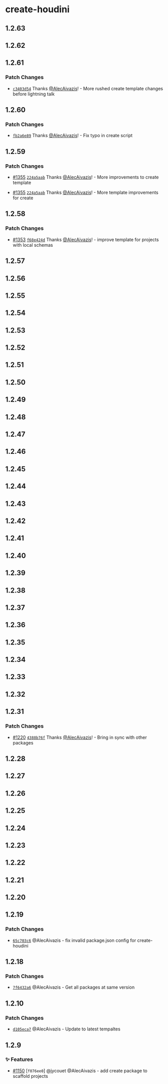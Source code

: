 # create-houdini

## 1.2.63

## 1.2.62

## 1.2.61

### Patch Changes

-   [`c3403d54`](https://github.com/HoudiniGraphql/houdini/commit/c3403d5486cb9b786354a79e39b04189aae2334c) Thanks [@AlecAivazis](https://github.com/AlecAivazis)! - More rushed create template changes before lightning talk

## 1.2.60

### Patch Changes

-   [`fb2a6e89`](https://github.com/HoudiniGraphql/houdini/commit/fb2a6e89e55abc1bcf189c4ba45488573afcffdc) Thanks [@AlecAivazis](https://github.com/AlecAivazis)! - Fix typo in create script

## 1.2.59

### Patch Changes

-   [#1355](https://github.com/HoudiniGraphql/houdini/pull/1355) [`224a5aab`](https://github.com/HoudiniGraphql/houdini/commit/224a5aabf39088177b3a65aa2509ea240c9643f9) Thanks [@AlecAivazis](https://github.com/AlecAivazis)! - More improvements to create template

-   [#1355](https://github.com/HoudiniGraphql/houdini/pull/1355) [`224a5aab`](https://github.com/HoudiniGraphql/houdini/commit/224a5aabf39088177b3a65aa2509ea240c9643f9) Thanks [@AlecAivazis](https://github.com/AlecAivazis)! - More template improvements for create

## 1.2.58

### Patch Changes

-   [#1353](https://github.com/HoudiniGraphql/houdini/pull/1353) [`f68e424d`](https://github.com/HoudiniGraphql/houdini/commit/f68e424d4b5df93dc0a6825a10947c1c478571d3) Thanks [@AlecAivazis](https://github.com/AlecAivazis)! - improve template for projects with local schemas

## 1.2.57

## 1.2.56

## 1.2.55

## 1.2.54

## 1.2.53

## 1.2.52

## 1.2.51

## 1.2.50

## 1.2.49

## 1.2.48

## 1.2.47

## 1.2.46

## 1.2.45

## 1.2.44

## 1.2.43

## 1.2.42

## 1.2.41

## 1.2.40

## 1.2.39

## 1.2.38

## 1.2.37

## 1.2.36

## 1.2.35

## 1.2.34

## 1.2.33

## 1.2.32

## 1.2.31

### Patch Changes

-   [#1220](https://github.com/HoudiniGraphql/houdini/pull/1220) [`4388b76f`](https://github.com/HoudiniGraphql/houdini/commit/4388b76fdaa356b9ff23250016c7f0932562d08e) Thanks [@AlecAivazis](https://github.com/AlecAivazis)! - Bring in sync with other packages

## 1.2.28

## 1.2.27

## 1.2.26

## 1.2.25

## 1.2.24

## 1.2.23

## 1.2.22

## 1.2.21

## 1.2.20

## 1.2.19

### Patch Changes

-   [`65c703c6`](https://github.com/HoudiniGraphql/houdini/commit/65c703c6c97e3ae4cdc8c676594a36f40ac70844) @AlecAivazis - fix invalid package.json config for create-houdini

## 1.2.18

### Patch Changes

-   [`7f6432a6`](https://github.com/HoudiniGraphql/houdini/commit/7f6432a6be5bd7bb7831f21ebe134698f1e2f072) @AlecAivazis - Get all packages at same version

## 1.2.10

### Patch Changes

-   [`d105eca7`](https://github.com/HoudiniGraphql/houdini/commit/d105eca704590f7e534d90bf0ab8fef6e25cb229) @AlecAivazis - Update to latest tempaltes

## 1.2.9

### ✨ Features

-   [#1150](https://github.com/HoudiniGraphql/houdini/pull/1150) [`f076ee0`] @jycouet @AlecAivazis - add create package to scaffold projects
